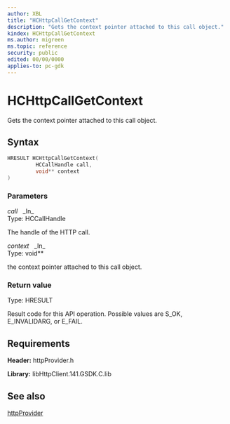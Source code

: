 ```yaml
---
author: XBL
title: "HCHttpCallGetContext"
description: "Gets the context pointer attached to this call object."
kindex: HCHttpCallGetContext
ms.author: migreen
ms.topic: reference
security: public
edited: 00/00/0000
applies-to: pc-gdk
---
```


# HCHttpCallGetContext  

Gets the context pointer attached to this call object.  

## Syntax  
  
```cpp
HRESULT HCHttpCallGetContext(  
         HCCallHandle call,  
         void** context  
)  
```  
  
### Parameters  
  
*call* &nbsp;&nbsp;\_In\_  
Type: HCCallHandle  
  
The handle of the HTTP call.  
  
*context* &nbsp;&nbsp;\_In\_  
Type: void**  
  
the context pointer attached to this call object.  
  
  
### Return value  
Type: HRESULT
  
Result code for this API operation. Possible values are S_OK, E_INVALIDARG, or E_FAIL.
  
## Requirements  
  
**Header:** httpProvider.h
  
**Library:** libHttpClient.141.GSDK.C.lib
  
## See also  
[httpProvider](../httpprovider_members.md)  
  
  
